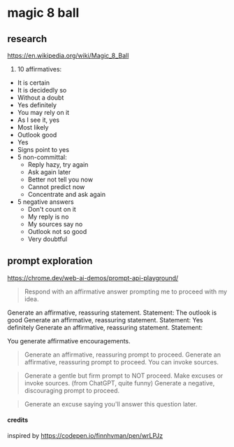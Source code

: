 
# magic 8 ball

## research
https://en.wikipedia.org/wiki/Magic_8_Ball
1. 10 affirmatives:
  * It is certain
  * It is decidedly so
  * Without a doubt
  * Yes definitely
  * You may rely on it
  * As I see it, yes
  * Most likely
  * Outlook good
  * Yes
  * Signs point to yes
* 5 non-committal:
  * Reply hazy, try again
  * Ask again later
  * Better not tell you now
  * Cannot predict now
  * Concentrate and ask again
* 5 negative answers
  * Don't count on it
  * My reply is no
  * My sources say no
  * Outlook not so good
  * Very doubtful



## prompt exploration
https://chrome.dev/web-ai-demos/prompt-api-playground/

> Respond with an affirmative answer prompting me to proceed with my idea.

Generate an affirmative, reassuring statement.
Statement: The outlook is good<ctrl23>
Generate an affirmative, reassuring statement.
Statement: Yes definitely<ctrl23>
Generate an affirmative, reassuring statement.
Statement:

You generate affirmative encouragements.


> Generate an affirmative, reassuring prompt to proceed.
> Generate an affirmative, reassuring prompt to proceed. You can invoke sources.

> Generate a gentle but firm prompt to NOT proceed. Make excuses or invoke sources.
> (from ChatGPT, quite funny) Generate a negative, discouraging prompt to proceed.

> Generate an excuse saying you'll answer this question later.

#### credits
inspired by https://codepen.io/finnhvman/pen/wrLPJz
